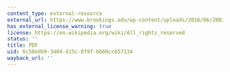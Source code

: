```yaml
---
content_type: external-resource
external_url: https://www.brookings.edu/wp-content/uploads/2016/06/20030801_Waller.pdf
has_external_license_warning: true
license: https://en.wikipedia.org/wiki/All_rights_reserved
status: ''
title: PDF
uid: 6c50edb9-3404-415c-8f9f-bb60ccb57134
wayback_url: ''
---
```

